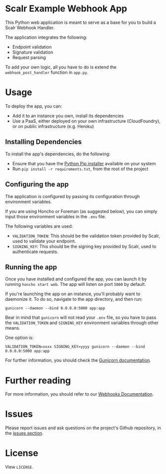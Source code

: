Scalr Example Webhook App
=========================

This Python web application is meant to serve as a base for you to build a Scalr Webhook Handler.

The application integrates the following:

  + Endpoint validation
  + Signature validation
  + Request parsing

To add your own logic, all you have to do is extend the `webhook_post_handler` function in `app.py`.


Usage
=====

To deploy the app, you can:

   + Add it to an instance you own, install its dependencies
   + Use a PaaS, either deployed on your own infrastructure (CloudFoundry), or on public infrastructure (e.g. Heroku)


Installing Dependencies
-----------------------

To install the app's dependencies, do the following:

  + Ensure that you have the [Python Pip installer][0] available on your system
  + Run `pip install -r requirements.txt`, from the root of the project


Configuring the app
-------------------

The application is configured by passing its configuration through environment variables.

If you are using Honcho or Foreman (as suggested below), you can simply input those environment variables in the `.env`
file.

The following variables are used:

  + `VALIDATION_TOKEN`: This should be the validation token provided by Scalr, used to validate your endpoint.
  + `SIGNING_KEY`: This should be the signing key provided by Scalr, used to authenticate requests.


Running the app
---------------

Once you have installed and configured the app, you can launch it by running `honcho start web`. The app will listen on
port `5000` by default.

If you're launching the app on an instance, you'll probably want to daemonize it. To do so, navigate to the app
directory, and then run:

    gunicorn --daemon --bind 0.0.0.0:5000 app:app

Bear in mind that `gunicorn` will not read your `.env` file, so you have to pass the `VALIDATION_TOKEN` and
`SIGNING_KEY` environment variables through other means.

One option is:

    VALIDATION_TOKEN=xxxx SIGNING_KEY=yyyy gunicorn --daemon --bind 0.0.0.0:5000 app:app

For further information, you should check the [Gunicorn documentation][3].



Further reading
===============

For more information, you should refer to our [Webhooks Documentation][1].


Issues
======

Please report issues and ask questions on the project's Github repository, in the [issues section][2].


License
=======

View `LICENSE`.


  [0]: http://www.pip-installer.org/
  [1]: https://scalr-wiki.atlassian.net/wiki/x/FYBe
  [2]: https://github.com/scalr-tutorials/webhooks-python-example/issues
  [3]: http://gunicorn-docs.readthedocs.org/en/latest/configure.html
